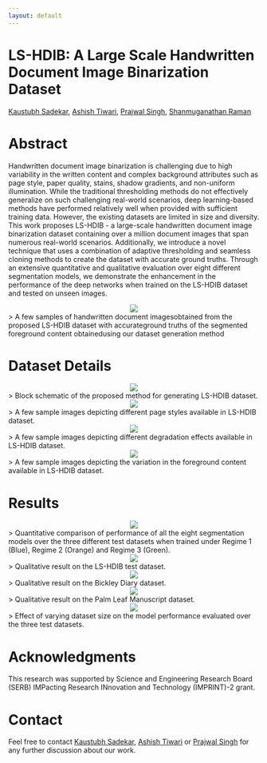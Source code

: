 ```yaml
---
layout: default
---
```


# LS-HDIB: A Large Scale Handwritten Document Image Binarization Dataset
<a href="https://kaustubh-sadekar.github.io/" target="_blank">Kaustubh Sadekar</a>, <a href="https://www.linkedin.com/in/ashish-tiwari-82a392135/" target="_blank">Ashish Tiwari</a>, <a href="https://prajwalsingh.github.io/" target="_blank">Prajwal Singh</a>, <a href="https://people.iitgn.ac.in/~shanmuga/index.html" target="_blank">Shanmuganathan Raman</a>

# Abstract

Handwritten document image binarization is challenging due to high variability in the written content and complex background attributes such as page style, paper quality, stains, shadow gradients, and non-uniform illumination. While the traditional thresholding methods do not effectively generalize on such challenging real-world scenarios, deep learning-based methods have performed relatively well when provided with sufficient training data. However, the existing datasets are limited in size and diversity. This work proposes LS-HDIB - a large-scale handwritten document image binarization dataset containing over a million document images that span numerous real-world scenarios. Additionally, we introduce a novel technique that uses a combination of adaptive thresholding and seamless cloning methods to create the dataset with accurate ground truths. Through an extensive quantitative and qualitative evaluation over eight different segmentation models, we demonstrate the enhancement in the performance of the deep networks when trained on the LS-HDIB dataset and tested on unseen images.

<div style="text-align:center">
    <img src="{{ site.baseurl }}/media/teaser.png" />
</div>
> A few samples of handwritten document imagesobtained from the proposed LS-HDIB dataset with accurateground truths of the segmented foreground content obtainedusing our dataset generation method


# Dataset Details

<div style="text-align:center">
    <img src="{{ site.baseurl }}/media/bd-1.png" />
</div>
>  Block schematic of the proposed method for generating LS-HDIB dataset.

<div style="text-align:center">
    <img src="{{ site.baseurl }}/media/page_styles.png" />
</div>
>  A few sample images depicting different page styles available in LS-HDIB dataset.

<div style="text-align:center">
    <img src="{{ site.baseurl }}/media/bgd.png" />
</div>
>  A few sample images depicting different degradation effects available in LS-HDIB dataset.

<div style="text-align:center">
    <img src="{{ site.baseurl }}/media/content.png" />
</div>
>  A few sample images depicting the variation in the foreground content available in LS-HDIB dataset.


# Results 

<div style="text-align:center">
    <img src="{{ site.baseurl }}/media/hist-1.png" />
</div>
>  Quantitative comparison of performance of all the eight segmentation models over the three different test datasets when trained under Regime 1 (Blue), Regime 2 (Orange) and Regime 3 (Green).

<div style="text-align:center">
    <img src="{{ site.baseurl }}/media/qual_lshdib.png" />
</div>
>  Qualitative result on the LS-HDIB test dataset.

<div style="text-align:center">
    <img src="{{ site.baseurl }}/media/qual_bickley.png" />
</div>
>  Qualitative result on the Bickley Diary dataset.

<div style="text-align:center">
    <img src="{{ site.baseurl }}/media/qual_palm_leaf.png" />
</div>
>  Qualitative result on the Palm Leaf Manuscript dataset.

<div style="text-align:center">
    <img src="{{ site.baseurl }}/media/test_trend-1.png" />
</div>
>  Effect of varying dataset size on the model performance evaluated over the three test datasets.


# Acknowledgments
This research was supported by Science and Engineering Research Board (SERB) IMPacting Research INnovation and Technology (IMPRINT)-2 grant.

# Contact

Feel free to contact <a href="https://kaustubh-sadekar.github.io/" target="_blank">Kaustubh Sadekar</a>, <a href="https://www.linkedin.com/in/ashish-tiwari-82a392135/" target="_blank">Ashish Tiwari</a> or  <a href="https://prajwalsingh.github.io/" target="_blank">Prajwal Singh</a> for any further discussion about our work.
